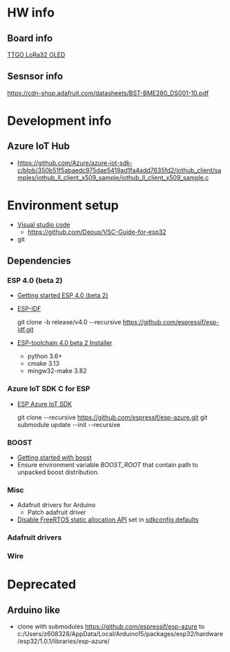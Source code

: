 # HW info

## Board info
[TTGO LoRa32 OLED](https://hackaday.io/project/27791-esp32-lora-oled-module)

## Sesnsor info
https://cdn-shop.adafruit.com/datasheets/BST-BME280_DS001-10.pdf

# Development info

## Azure IoT Hub
- https://github.com/Azure/azure-iot-sdk-c/blob/350b51f5abaedc975dae5419ad1fa4add7635fd2/iothub_client/samples/iothub_ll_client_x509_sample/iothub_ll_client_x509_sample.c

# Environment setup
- [Visual studio code](https://code.visualstudio.com/)
  - https://github.com/Deous/VSC-Guide-for-esp32
- git

## Dependencies


### ESP 4.0 (beta 2)
- [Getting started ESP 4.0 (beta 2)](https://docs.espressif.com/projects/esp-idf/en/v4.0-beta2/get-started/index.html)
- [ESP-IDF](https://github.com/espressif/esp-idf)

    git clone -b release/v4.0 --recursive https://github.com/espressif/esp-idf.git

- [ESP-toolchain 4.0 beta 2 Installer](https://docs.espressif.com/projects/esp-idf/en/v4.0-beta2/get-started/windows-setup.html)
  - python 3.6+
  - cmake 3.13
  - mingw32-make 3.82

### Azure IoT SDK C for ESP
- [ESP Azure IoT SDK](https://github.com/espressif/esp-azure)

    git clone --recursive https://github.com/espressif/esp-azure.git
    git submodule update --init --recursive

### BOOST
- [Getting started with boost](https://www.boost.org/doc/libs/1_71_0/more/getting_started/windows.html)
- Ensure environment variable *BOOST_ROOT* that contain path to unpacked boost distribution.

### Misc

- Adafruit drivers for Arduino
  - Patch adafruit driver
- [Disable FreeRTOS static allocation API](https://esp32.com/viewtopic.php?t=3504) set in [sdkconfig.defaults](sdkconfig.defaults)

### Adafruit drivers

### Wire

# Deprecated

## Arduino like
- clone with submodules https://github.com/espressif/esp-azure to c:/Users/z608328/AppData/Local/Arduino15/packages/esp32/hardware/esp32/1.0.1/libraries/esp-azure/